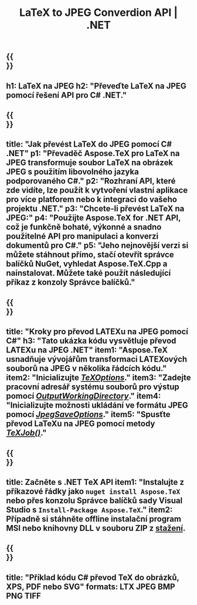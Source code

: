 ﻿---
translation: true
template: /_templates/_conversion-child-net.md
title: LaTeX to JPEG Converdion API | .NET
description: Funkce převodu LaTeX na JPEG. Integrujte tuto místní knihovnu .NET do svého projektu nebo použijte multiplatformní aplikace pro převod LaTeXu na JPEG.
keywords: latex to jpeg api net, latex2jpeg integrovat c#
url: /net/conversion/latex-to-jpeg/
family: tex
platformtag: net
feature: conversion
informat: LATEX
outformat: JPEG
otherformats: BMP PNG TIFF PDF SVG XPS
---


{{<section banner>}}
---
h1: LaTeX na JPEG
h2: "Převeďte LaTeX na JPEG pomocí řešení API pro C# .NET."
---

{{<section overview>}}
---
title: "Jak převést LaTeX do JPEG pomocí C# .NET"
p1: "Převaděč Aspose.TeX pro LaTeX na JPEG transformuje soubor LaTeX na obrázek JPEG s použitím libovolného jazyka podporovaného C#."
p2: "Rozhraní API, které zde vidíte, lze použít k vytvoření vlastní aplikace pro více platforem nebo k integraci do vašeho projektu .NET."
p3: "Chcete-li převést LaTeX na JPEG:"
p4: "Použijte Aspose.TeX for .NET API, což je funkčně bohaté, výkonné a snadno použitelné API pro manipulaci a konverzi dokumentů pro C#."
p5: "Jeho nejnovější verzi si můžete stáhnout přímo, stačí otevřít správce balíčků NuGet, vyhledat Aspose.TeX.Cpp a nainstalovat. Můžete také použít následující příkaz z konzoly Správce balíčků."
---

{{<section feature1>}}
---
title: "Kroky pro převod LATEXu na JPEG pomocí C#"
h3: "Tato ukázka kódu vysvětluje převod LATEXu na JPEG .NET"
item1: "Aspose.TeX usnadňuje vývojářům transformaci LATEXových souborů na JPEG v několika řádcích kódu."
item2: "Inicializujte [*TeXOptions*](https://reference.aspose.com/tex/net/aspose.tex/texoptions/)."
item3: "Zadejte pracovní adresář systému souborů pro výstup pomocí [*OutputWorkingDirectory*](https://reference.aspose.com/tex/net/aspose.tex/texoptions/outputworkingdirectory/)."
item4: "Inicializujte možnosti ukládání ve formátu JPEG pomocí [*JpegSaveOptions*](https://reference.aspose.com/tex/net/aspose.tex.presentation.image/jpegsaveoptions/)."
item5: "Spusťte převod LaTeXu na JPEG pomocí metody [*TeXJob()*](https://reference.aspose.com/tex/net/aspose.tex/texjob/)."
---

{{<section feature2>}}
---
title: Začněte s .NET TeX API
item1: "Instalujte z příkazové řádky jako ```nuget install Aspose.TeX``` nebo přes konzolu Správce balíčků sady Visual Studio s ```Install-Package Aspose.TeX```."
item2: Případně si stáhněte offline instalační program MSI nebo knihovny DLL v souboru ZIP z [stažení](https://releases.aspose.com/tex/net).
---

{{<section widget>}}
---
title: "Příklad kódu C# převod TeX do obrázků, XPS, PDF nebo SVG"
formats: LTX JPEG BMP PNG TIFF
---

